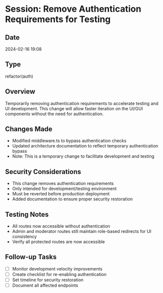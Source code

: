 # Session: Remove Authentication Requirements for Testing

## Date
2024-02-16 19:08

## Type
refactor(auth)

## Overview
Temporarily removing authentication requirements to accelerate testing and UI development. This change will allow faster iteration on the UI/GUI components without the need for authentication.

## Changes Made
- Modified middleware.ts to bypass authentication checks
- Updated architecture documentation to reflect temporary authentication bypass
- Note: This is a temporary change to facilitate development and testing

## Security Considerations
- This change removes authentication requirements
- Only intended for development/testing environment
- Must be reverted before production deployment
- Added documentation to ensure proper security restoration

## Testing Notes
- All routes now accessible without authentication
- Admin and moderator routes still maintain role-based redirects for UI consistency
- Verify all protected routes are now accessible

## Follow-up Tasks
- [ ] Monitor development velocity improvements
- [ ] Create checklist for re-enabling authentication
- [ ] Set timeline for security restoration
- [ ] Document all affected endpoints